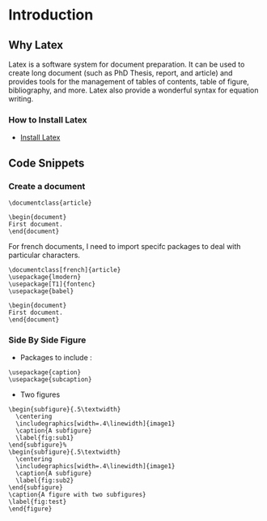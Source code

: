 # Introduction

## Why Latex

Latex is a software system for document preparation. It can be used to create long document \(such as PhD Thesis, report, and article\) and provides tools for the management of tables of contents, table of figure, bibliography, and more. Latex also provide a wonderful syntax for equation writing.

### How to Install Latex

* [Install Latex](https://www.latex-project.org/get/)

## Code Snippets

### Create a document

```text
\documentclass{article}

\begin{document}
First document.
\end{document}
```

For french documents, I need to import specifc packages to deal with particular characters.

```text
\documentclass[french]{article}
\usepackage{lmodern}
\usepackage[T1]{fontenc}
\usepackage{babel}

\begin{document}
First document.
\end{document}
```

### Side By Side Figure

* Packages to include : 

```text
\usepackage{caption}
\usepackage{subcaption}
```

* Two figures

```text
\begin{subfigure}{.5\textwidth}
  \centering
  \includegraphics[width=.4\linewidth]{image1}
  \caption{A subfigure}
  \label{fig:sub1}
\end{subfigure}%
\begin{subfigure}{.5\textwidth}
  \centering
  \includegraphics[width=.4\linewidth]{image1}
  \caption{A subfigure}
  \label{fig:sub2}
\end{subfigure}
\caption{A figure with two subfigures}
\label{fig:test}
\end{figure}
```

